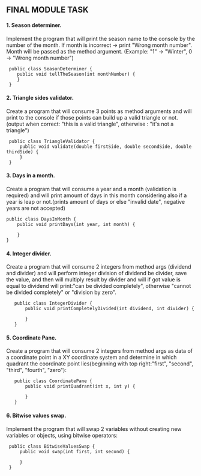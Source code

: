## FINAL MODULE TASK
#### 1. Season determiner. 
Implement the program that will print the season name to the console by the number of the month. 
 If month is incorrect -> print "Wrong month number". Month will be passed as the method argument.
 (Example: "1" -> "Winter", 0 -> "Wrong month number")


     public class SeasonDeterminer {
        public void tellTheSeason(int monthNumber) {
        }
     }


#### 2. Triangle sides validator. 
Create a program that will consume 3 points as method arguments and will print to the console if 
 those points can build up a valid triangle or not. (output when correct: "this is a valid triangle", otherwise :
 "it's not a triangle")


     public class TriangleValidator {
         public void validate(double firstSide, double secondSide, double thirdSide) {
         }
     }

#### 3. Days in a month. 
Create a program that will consume a year and a month (validation is required) and will print amount
of days in this month considering also if a year is leap or not.(prints amount of days or else "invalid date", 
negative years are not accepted)

   
    public class DaysInMonth {
        public void printDays(int year, int month) {
    
        }
    }

#### 4. Integer divider.
 Create a program that will consume 2 integers from method args (dividend and divider) and will 
perform integer division of dividend be divider, save the value, and then will multiply result by divider and will if 
got value is equal to dividend will print:"can be divided completely", otherwise "cannot be divided completely" or 
"division by zero".


       public class IntegerDivider {
           public void printCompletelyDivided(int dividend, int divider) {
       
           }
       }


#### 5. Coordinate Pane.
 Create a program that will consume 2 integers from method args as data of a coordinate point in a XY 
coordinate system and determine in which quadrant the coordinate point lies(beginning with top right:"first", "second",
"third", "fourth", "zero"):


       public class CoordinatePane {
           public void printQuadrant(int x, int y) {
       
           }
       }


#### 6. Bitwise values swap. 
Implement the program that will swap 2 variables without creating new variables or objects, 
 using bitwise operators:


     public class BitwiseValuesSwap {
         public void swap(int first, int second) {

         }
     }
